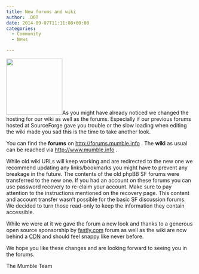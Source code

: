 ```yaml
---
title: New forums and wiki
author: .D0T
date: 2014-09-07T11:11:08+00:00
categories:
  - Community
  - News

---
```

<img class="alignleft size-thumbnail wp-image-647" title="New" src="http://blog.mumble.info/wp-uploads/2014/09/eady_New_On_Stars-150x150.png" alt="" width="150" height="150" />As you might have already noticed we changed the hosting for our wiki as well as the forums. Especially if our previous forums hosted at SourceForge gave you trouble or the slow loading when editing the wiki made you sad this is the time to take another look.

You can find the **forums** on <a href="http://forums.mumble.info" target="_blank">http://forums.mumble.info</a> . The **wiki** as usual can be reached via <a href="http://www.mumble.info" target="_blank">http://www.mumble.info</a> .

<!--more-->

While old wiki URLs will keep working and are redirected to the new one we recommend updating any links/bookmarks you might have to prevent any breakage in the future. The contents of the old phpBB SF forums were transferred to the new one. If you had an account on these forums you can use password recovery to re-claim your account. Make sure to pay attention to the instructions mentioned on the recovery page. This content and account transfer wasn&#8217;t possible for the basic SF discussion forums. We decided to turn those read-only to keep the information they contain accessible.

While we were at it we gave the forum a new look and thanks to a generous open source sponsorship by [fastly.com][1] forum as well as the wiki are now behind a <a href="http://en.wikipedia.org/wiki/Content_delivery_network" target="_blank">CDN</a> and should feel snappy like never before.

We hope you like these changes and are looking forward to seeing you in the forums.

The Mumble Team

 [1]: http://www.fastly.com/ "fastly.com"